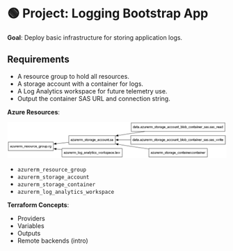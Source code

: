 # 🟢 **Project: Logging Bootstrap App**

**Goal**: Deploy basic infrastructure for storing application logs.

## Requirements

* A resource group to hold all resources.
* A storage account with a container for logs.
* A Log Analytics workspace for future telemetry use.
* Output the container SAS URL and connection string.

**Azure Resources**:

![Diagram](https://github.com/glaisne/Logging-bootstrap/blob/main/diagrams/digram.png)

* `azurerm_resource_group`
* `azurerm_storage_account`
* `azurerm_storage_container`
* `azurerm_log_analytics_workspace`

**Terraform Concepts**:

* Providers
* Variables
* Outputs
* Remote backends (intro)
